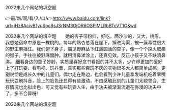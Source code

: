2022来几个网站的填空题

👉最/新/观/看/入/口/👉http://www.baidu.com/link?url=jHz8AcivB1yuSpc8sJSrNM3GjOR6OSPiMLRbBTcVT1O&wd

2022来几个网站的填空题　　她的杏子带粉红，好吃，面沙沙的，又大，桃形。我想她宿命中原是一棵桃的。每年的熟杏总落在崖下，掉进沟渠，被一簇毒性很大的野生麻挡住。我们俯下身子，瞄见野麻丛下红熟圆活的杏子，像一个个探火取栗的猴子。手往往被野麻螫肿。就用清鼻涕涂上，还真见效。反正小孩子又不缺清鼻涕。
细看身边的童子妙龄，实质里喜好念书看报的并不太多，少许却更加的爱好上了打玩耍、看电视、玩抖音，真实那些百玩不厌的实物很多大人都简单成瘾，更别说恰是成长久中的儿童们。偶尔走在路边，也会看到少许儿童拿发端机吃着零嘴玩玩耍刷抖音，脸上的脸色还显得有些激动，不由感触此刻的儿童们太聪领会，生存情况也比拟出色，可又觉有些玩耍人生，由于功夫被渐渐流逝在弥漫的功夫中了，多不合算呀!


2022来几个网站的填空题
